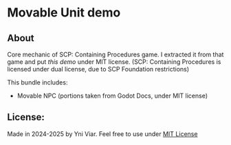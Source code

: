 # Movable Unit demo
## About
Core mechanic of SCP: Containing Procedures game.
I extracted it from that game and put *this demo* under MIT license. (SCP: Containing Procedures is licensed under dual license, due to SCP Foundation restrictions)

This bundle includes:
- Movable NPC (portions taken from Godot Docs, under MIT license)

## License:
Made in 2024-2025 by Yni Viar.
Feel free to use under [MIT License](/LICENSE.MIT)
